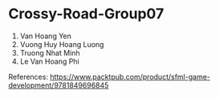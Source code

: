 # Crossy-Road-Group07
1. Van Hoang Yen
2. Vuong Huy Hoang Luong
3. Truong Nhat Minh
4. Le Van Hoang Phi

References: https://www.packtpub.com/product/sfml-game-development/9781849696845
